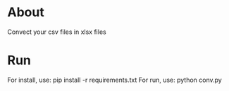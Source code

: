 <h1>About</h1>
Convect your csv files in xlsx files
<h1>Run</h1>
For install, use:
<tab><tab>pip install -r requirements.txt
For run, use:
<tab><tab>python conv.py